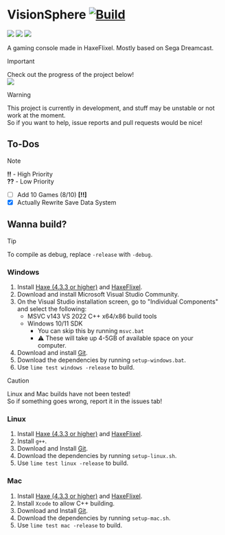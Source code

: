 # VisionSphere [![Build](https://github.com/Joalor64GH/VisionSphere/actions/workflows/main.yml/badge.svg)](https://github.com/Joalor64GH/VisionSphere/actions/workflows/main.yml)
![](https://img.shields.io/github/repo-size/Joalor64GH/VisionSphere)
![](https://img.shields.io/github/issues/Joalor64GH/VisionSphere)
![](https://img.shields.io/badge/balls-in_your_jaws-green)

A gaming console made in HaxeFlixel. Mostly based on Sega Dreamcast.

> [!IMPORTANT]
> Check out the progress of the project below! <br>
> ![](https://geps.dev/progress/80)

> [!WARNING]
> This project is currently in development, and stuff may be unstable or not work at the moment. <br>
> So if you want to help, issue reports and pull requests would be nice!

## To-Dos
> [!NOTE]
> **!!** - High Priority <br>
> **??** - Low Priority

* [ ] Add 10 Games (8/10) **[!!]**
* [X] Actually Rewrite Save Data System

## Wanna build?
> [!TIP]
> To compile as debug, replace `-release` with `-debug`.

### Windows
1. Install [Haxe (4.3.3 or higher)](https://haxe.org/download/version/4.3.3/) and [HaxeFlixel](https://haxeflixel.com/documentation/install-haxeflixel/).
2. Download and install Microsoft Visual Studio Community.
3. On the Visual Studio installation screen, go to "Individual Components" and select the following:
    * MSVC v143 VS 2022 C++ x64/x86 build tools
    * Windows 10/11 SDK
        * You can skip this by running `msvc.bat`
        * ⚠ These will take up 4-5GB of available space on your computer.
4. Download and install [Git](https://git-scm.com/download).
5. Download the dependencies by running `setup-windows.bat`.
6. Use `lime test windows -release` to build.

> [!CAUTION]
> Linux and Mac builds have not been tested! <br>
> So if something goes wrong, report it in the issues tab!

### Linux
1. Install [Haxe (4.3.3 or higher)](https://haxe.org/download/version/4.3.3/) and [HaxeFlixel](https://haxeflixel.com/documentation/install-haxeflixel/).
2. Install `g++`.
3. Download and Install [Git](https://git-scm.com/download).
4. Download the dependencies by running `setup-linux.sh`.
5. Use `lime test linux -release` to build.

### Mac
1. Install [Haxe (4.3.3 or higher)](https://haxe.org/download/version/4.3.3/) and [HaxeFlixel](https://haxeflixel.com/documentation/install-haxeflixel/).
2. Install `Xcode` to allow C++ building.
3. Download and Install [Git](https://git-scm.com/download).
4. Download the dependencies by running `setup-mac.sh`.
5. Use `lime test mac -release` to build.